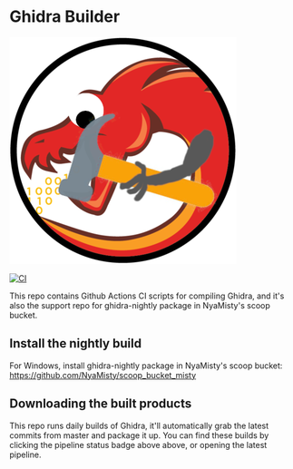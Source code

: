 Ghidra Builder
==============

![Ghidra Builder](doc/ghidra_builder.png)

[![CI](https://github.com/NyaMisty/ghidra-builder/workflows/CI/badge.svg)](https://github.com/NyaMisty/ghidra-builder/actions?query=workflow%3ACI+branch%3Amaster)

This repo contains Github Actions CI scripts for compiling Ghidra, and it's also the support repo for ghidra-nightly package in NyaMisty's scoop bucket.

## Install the nightly build

For Windows, install ghidra-nightly package in NyaMisty's scoop bucket: https://github.com/NyaMisty/scoop_bucket_misty

## Downloading the built products

This repo runs daily builds of Ghidra, it'll automatically grab the latest commits from master and package it up.
You can find these builds by clicking the pipeline status badge above above, or opening the latest pipeline.

